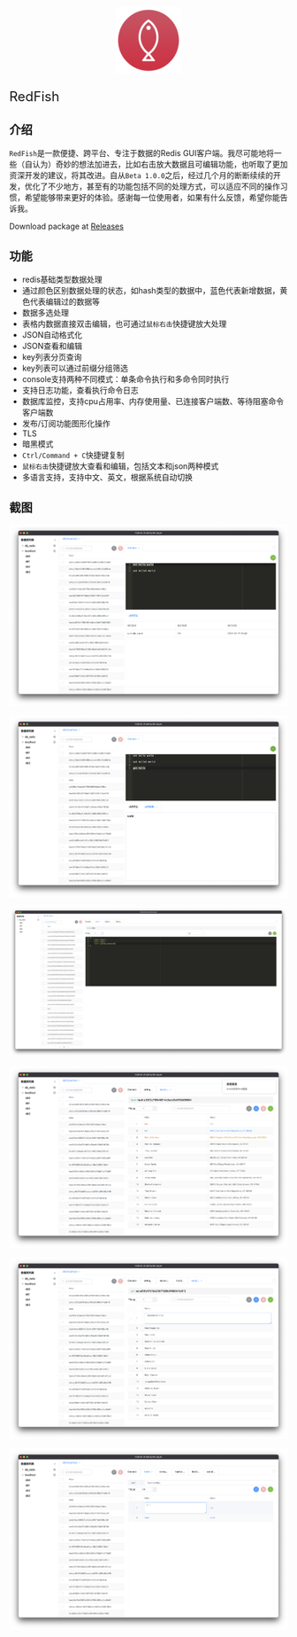 <p align="center">
<img src="./build/icon.png" alt="logo" width="120" height="120" />
<p style="font-size: 24px;">RedFish</p>
</p>



## 介绍

`RedFish`是一款便捷、跨平台、专注于数据的Redis GUI客户端。我尽可能地将一些（自认为）奇妙的想法加进去，比如右击放大数据且可编辑功能，也听取了更加资深开发的建议，将其改进。自从`Beta 1.0.0`之后，经过几个月的断断续续的开发，优化了不少地方，甚至有的功能包括不同的处理方式，可以适应不同的操作习惯，希望能够带来更好的体验。感谢每一位使用者，如果有什么反馈，希望你能告诉我。

Download  package at [Releases](https://github.com/Kuari/MyRedisDesktopManager/releases/tag/v0.1.0)



## 功能

* redis基础类型数据处理
* 通过颜色区别数据处理的状态，如hash类型的数据中，蓝色代表新增数据，黄色代表编辑过的数据等
* 数据多选处理
* 表格内数据直接双击编辑，也可通过`鼠标右击`快捷键放大处理
* JSON自动格式化
* JSON查看和编辑
* key列表分页查询
* key列表可以通过前缀分组筛选
* console支持两种不同模式：单条命令执行和多命令同时执行
* 支持日志功能，查看执行命令日志
* 数据库监控，支持cpu占用率、内存使用量、已连接客户端数、等待阻塞命令客户端数
* 发布/订阅功能图形化操作
* TLS
* 暗黑模式
* `Ctrl/Command + C`快捷键复制
* `鼠标右击`快捷键放大查看和编辑，包括文本和json两种模式
* 多语言支持，支持中文、英文，根据系统自动切换



## 截图

![Screenshots](./Screenshots/Screenshots1.png)

![Screenshots](./Screenshots/Screenshots2.png)

![Screenshots](./Screenshots/Screenshots3.png)

![Screenshots](./Screenshots/Screenshots4.png)

![Screenshots](./Screenshots/Screenshots5.png)

![Screenshots](./Screenshots/Screenshots6.png)
